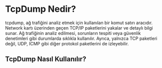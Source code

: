 # TcpDump Nedir?

tcpdump, ağ trafiğini analiz etmek için kullanılan bir komut satırı aracıdır. Network kartı üzerinden geçen TCP/IP paketlerini yakalar ve detaylı bilgi sunar. Ağ trafiğinin analiz edilmesi, sorunların tespiti veya güvenlik denetimleri gibi durumlarda sıklıkla kullanılır. Ayrıca, yalnızca TCP paketleri değil, UDP, ICMP gibi diğer protokol paketlerini de izleyebilir.

## TcpDump Nasıl Kullanılır?
